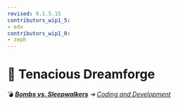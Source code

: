 ```yaml
---
revised: 0.1.5.15
contributors_wip1_5:
- edx
contributors_wip1_0:
- zeph
---
```


# 📁 Tenacious Dreamforge

💣 ***[Bombs vs. Sleepwalkers][home]** ➔ [Coding and Development][coding]*

[home]: /README.md
[coding]: /coding_dev/readme.md
